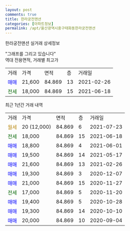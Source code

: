 ```yaml
---
layout: post
comments: true
title: 한라궁전맨션
categories: [아파트정보]
permalink: /apt/울산광역시중구태화동한라궁전맨션
---
```


한라궁전맨션 실거래 상세정보

<script type="text/javascript">
  google.charts.load('current', {'packages':['line', 'corechart']});
  google.charts.setOnLoadCallback(drawChart);

  function drawChart() {
    var data = new google.visualization.DataTable();
    data.addColumn('date', '거래일');
    data.addColumn('number', "매매");
    data.addColumn('number', "전세");
    data.addColumn('number', "전매");

    data.addRows([[new Date(Date.parse("2021-07-23")), null, null, null], [new Date(Date.parse("2021-06-18")), null, 18000, null], [new Date(Date.parse("2021-06-01")), 18800, null, null], [new Date(Date.parse("2021-05-17")), 19500, null, null], [new Date(Date.parse("2021-02-26")), 21600, null, null], [new Date(Date.parse("2020-12-07")), 19300, null, null], [new Date(Date.parse("2020-11-27")), 21000, null, null], [new Date(Date.parse("2020-11-20")), null, 17000, null], [new Date(Date.parse("2020-10-28")), 19400, null, null], [new Date(Date.parse("2020-10-10")), 19300, null, null], [new Date(Date.parse("2020-09-04")), 20000, null, null]]);

    var options = {
      hAxis: {
        format: 'yyyy/MM/dd'
      },    
      lineWidth: 0,
      pointsVisible: true,    
      title: '최근 1년간 유형별 실거래가 분포',
      legend: { position: 'bottom' }
    };

    var formatter = new google.visualization.NumberFormat({pattern:'###,###'} );
    formatter.format(data, 1);
    formatter.format(data, 2);
    
    setTimeout(function() {
        var chart = new google.visualization.LineChart(document.getElementById('columnchart_material'));
        chart.draw(data, (options));
        document.getElementById('loading').style.display = 'none';
    }, 1000);
  }
</script>


<div id="loading" style="z-index:20; display: block; margin-left: 0px">"그래프를 그리고 있습니다"</div>
<div id="columnchart_material" style="width: 95%; margin-left: 0px; display: block"></div>
<!-- contents start -->
역대 전용면적, 거래별 최고가
<table class="sortable">
    <tr>
      <td>거래</td>
      <td>가격</td>
      <td>면적</td>
      <td>층</td>
      <td>거래일</td>
    </tr>
        <tr>
          <td><a style="color: blue">매매</a></td>
          <td>21,600</td>
          <td>84.869</td>
          <td>13</td>
          <td>2021-02-26</td>
        </tr>        
        <tr>
              <td><a style="color: darkgreen">전세</a></td>
              <td>18,000</td>
              <td>84.869</td>
              <td>15</td>
              <td>2021-06-18</td>
            </tr>        
    
</table>

최근 1년간 거래 내역

<table class="sortable">
    <tr>
      <td>거래</td>
      <td>가격</td>
      <td>면적</td>
      <td>층</td>
      <td>거래일</td>
    </tr>
    <tr>
      <td><a style="color: darkgoldenrod">월세</a></td>
      <td>20 (12,000)</td>
      <td>84.869</td>
      <td>6</td>
      <td>2021-07-23</td>
    </tr>          <tr>
      <td><a style="color: darkgreen">전세</a></td>
      <td>18,000</td>
      <td>84.869</td>
      <td>15</td>
      <td>2021-06-18</td>
    </tr>          <tr>
      <td><a style="color: blue">매매</a></td>
      <td>18,800</td>
      <td>84.869</td>
      <td>4</td>
      <td>2021-06-01</td>
    </tr>          <tr>
      <td><a style="color: blue">매매</a></td>
      <td>19,500</td>
      <td>84.869</td>
      <td>14</td>
      <td>2021-05-17</td>
    </tr>          <tr>
      <td><a style="color: blue">매매</a></td>
      <td>21,600</td>
      <td>84.869</td>
      <td>13</td>
      <td>2021-02-26</td>
    </tr>          <tr>
      <td><a style="color: blue">매매</a></td>
      <td>19,300</td>
      <td>84.869</td>
      <td>3</td>
      <td>2020-12-07</td>
    </tr>          <tr>
      <td><a style="color: blue">매매</a></td>
      <td>21,000</td>
      <td>84.869</td>
      <td>15</td>
      <td>2020-11-27</td>
    </tr>          <tr>
      <td><a style="color: darkgreen">전세</a></td>
      <td>17,000</td>
      <td>84.869</td>
      <td>5</td>
      <td>2020-11-20</td>
    </tr>          <tr>
      <td><a style="color: blue">매매</a></td>
      <td>19,400</td>
      <td>84.869</td>
      <td>5</td>
      <td>2020-10-28</td>
    </tr>          <tr>
      <td><a style="color: blue">매매</a></td>
      <td>19,300</td>
      <td>84.869</td>
      <td>14</td>
      <td>2020-10-10</td>
    </tr>          <tr>
      <td><a style="color: blue">매매</a></td>
      <td>20,000</td>
      <td>84.869</td>
      <td>10</td>
      <td>2020-09-04</td>
    </tr>      </table>
<!-- contents end -->    

